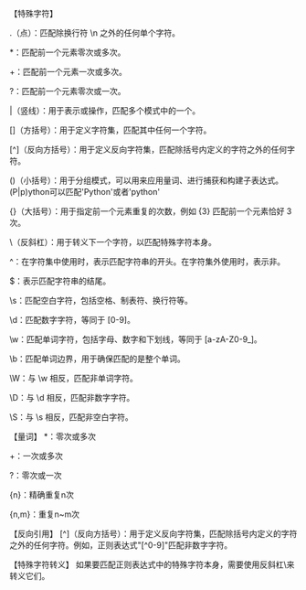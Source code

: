 【特殊字符】

.（点）：匹配除换行符 \n 之外的任何单个字符。

*：匹配前一个元素零次或多次。

+：匹配前一个元素一次或多次。

?：匹配前一个元素零次或一次。

|（竖线）：用于表示或操作，匹配多个模式中的一个。

[]（方括号）：用于定义字符集，匹配其中任何一个字符。

[^]（反向方括号）：用于定义反向字符集，匹配除括号内定义的字符之外的任何字符。

()（小括号）：用于分组模式，可以用来应用量词、进行捕获和构建子表达式。(P|p)ython可以匹配'Python'或者'python'

{}（大括号）：用于指定前一个元素重复的次数，例如 {3} 匹配前一个元素恰好 3 次。

\（反斜杠）：用于转义下一个字符，以匹配特殊字符本身。

^：在字符集中使用时，表示匹配字符串的开头。在字符集外使用时，表示非。

$：表示匹配字符串的结尾。

\s：匹配空白字符，包括空格、制表符、换行符等。

\d：匹配数字字符，等同于 [0-9]。

\w：匹配单词字符，包括字母、数字和下划线，等同于 [a-zA-Z0-9_]。

\b：匹配单词边界，用于确保匹配的是整个单词。

\W：与 \w 相反，匹配非单词字符。

\D：与 \d 相反，匹配非数字字符。

\S：与 \s 相反，匹配非空白字符。


【量词】
*：零次或多次

+：一次或多次

?：零次或一次

{n}：精确重复n次

{n,m}：重复n~m次

【反向引用】
[^]（反向方括号）：用于定义反向字符集，匹配除括号内定义的字符之外的任何字符。例如，正则表达式"[^0-9]"匹配非数字字符。

【特殊字符转义】
 如果要匹配正则表达式中的特殊字符本身，需要使用反斜杠\来转义它们。